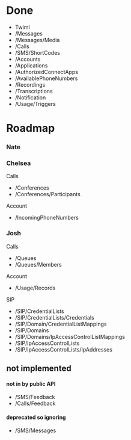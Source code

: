 # Done

- Twiml
- /Messages
- /Messages/Media
- /Calls
- /SMS/ShortCodes
- /Accounts
- /Applications
- /AuthorizedConnectApps
- /AvailablePhoneNumbers
- /Recordings
- /Transcriptions
- /Notification
- /Usage/Triggers


# Roadmap

### Nate



### Chelsea

Calls
- /Conferences
- /Conferences/Participants

Account
- /IncomingPhoneNumbers


### Josh

Calls
- /Queues
- /Queues/Members

Account
- /Usage/Records

SIP
- /SIP/CredentialLists
- /SIP/CredentialLists/Credentials
- /SIP/Domain/CredentialListMappings
- /SIP/Domains
- /SIP/Domains/IpAccessControlListMappings
- /SIP/IpAccessControlLists
- /SIP/IpAccessControlLists/IpAddresses



## not implemented

#### not in by public API

- /SMS/Feedback
- /Calls/Feedback

#### deprecated so ignoring
- /SMS/Messages
